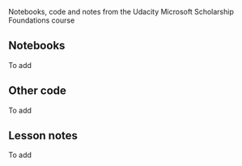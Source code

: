 Notebooks, code and notes from the Udacity Microsoft Scholarship Foundations course

## Notebooks
To add

## Other code
To add

## Lesson notes
To add
